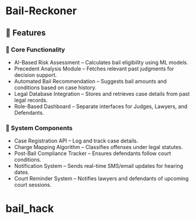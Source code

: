 # Bail-Reckoner

## 🚀 Features
### 🔹 Core Functionality

- AI-Based Risk Assessment – Calculates bail eligibility using ML models.
- Precedent Analysis Module – Fetches relevant past judgments for decision support.
- Automated Bail Recommendation – Suggests bail amounts and conditions based on case history.
- Legal Database Integration – Stores and retrieves case details from past legal records.
- Role-Based Dashboard – Separate interfaces for Judges, Lawyers, and Defendants.

### 🔹 System Components
- Case Registration API – Log and track case details.
- Charge Mapping Algorithm – Classifies offenses under legal statutes.
- Post-Bail Compliance Tracker – Ensures defendants follow court conditions.
- Notification System – Sends real-time SMS/email updates for hearing dates.
- Court Reminder System – Notifies lawyers and defendants of upcoming court sessions.
# bail_hack
